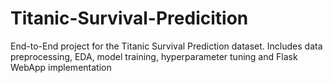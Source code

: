 # Titanic-Survival-Predicition

End-to-End project for the Titanic Survival Prediction dataset. Includes data preprocessing, EDA, model training, hyperparameter tuning and Flask WebApp implementation
